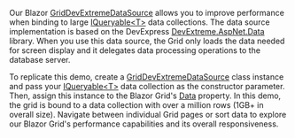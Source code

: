 Our Blazor [GridDevExtremeDataSource](https://docs.devexpress.com/Blazor/DevExpress.Blazor.GridDevExtremeDataSource-1) allows you to improve performance when binding to large [IQueryable\<T>](https://docs.microsoft.com/en-us/dotnet/api/system.linq.iqueryable-1) data collections. The data source implementation is based on the DevExpress [DevExtreme.AspNet.Data](https://github.com/DevExpress/DevExtreme.AspNet.Data) library. When you use this data source, the Grid only loads the data needed for screen display and it delegates data processing operations to the database server.

To replicate this demo, create a [GridDevExtremeDataSource](https://docs.devexpress.com/Blazor/DevExpress.Blazor.GridDevExtremeDataSource-1) class instance and pass your [IQueryable\<T>](https://docs.microsoft.com/en-us/dotnet/api/system.linq.iqueryable-1) data collection as the constructor parameter. Then, assign this instance to the Blazor Grid's [Data](https://docs.devexpress.com/Blazor/DevExpress.Blazor.DxGrid.Data) property.  In this demo, the grid is bound to a data collection with over a million rows (1GB+ in overall size). Navigate between individual Grid pages or sort data to explore our Blazor Grid's performance capabilities and its overall responsiveness. 
